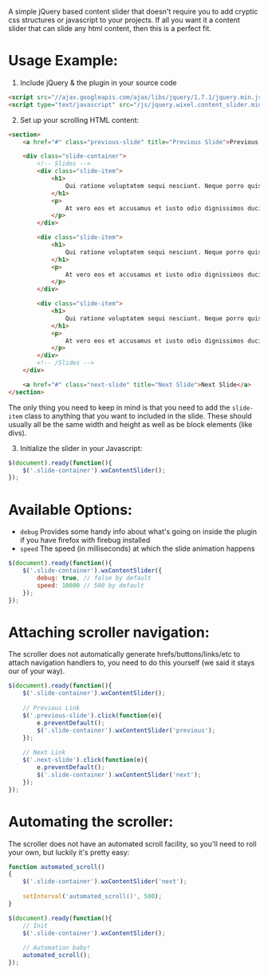 A simple jQuery based content slider that doesn't require you to add cryptic css structures or javascript to your projects. If all you want it a content slider that can slide any html content, then this is a perfect fit. 

#  Usage Example:

1) Include jQuery & the plugin in your source code

```html
<script src="//ajax.googleapis.com/ajax/libs/jquery/1.7.1/jquery.min.js" type="text/javascript"></script>
<script type="text/javascript" src="/js/jquery.wixel.content_slider.min.js"></script>
```

2) Set up your scrolling HTML content:

```html
<section>
	<a href="#" class="previous-slide" title="Previous Slide">Previous Slide</a>

	<div class="slide-container">
		<!-- Slides -->
		<div class="slide-item">
			<h1>
				Qui ratione voluptatem sequi nesciunt. Neque porro quisquam 1
			</h1>
			<p>
				At vero eos et accusamus et iusto odio dignissimos ducimus qui blanditiis praesentium voluptatum deleniti atque corrupti quos dolores et quas molestias excepturi sint occaecati cupiditate non provident, similique sunt in culpa qui officia deserunt mollitia animi, id est laborum et dolorum fuga. Et harum quidem
			</p>
		</div>

		<div class="slide-item">
			<h1>
				Qui ratione voluptatem sequi nesciunt. Neque porro quisquam 2
			</h1>
			<p>
				At vero eos et accusamus et iusto odio dignissimos ducimus qui blanditiis praesentium voluptatum deleniti atque corrupti quos dolores et quas molestias excepturi sint occaecati cupiditate non provident, similique sunt in culpa qui officia deserunt mollitia animi, id est laborum et dolorum fuga. Et harum quidem
			</p>
		</div>			

		<div class="slide-item">
			<h1>
				Qui ratione voluptatem sequi nesciunt. Neque porro quisquam 3
			</h1>
			<p>
				At vero eos et accusamus et iusto odio dignissimos ducimus qui blanditiis praesentium voluptatum deleniti atque corrupti quos dolores et quas molestias excepturi sint occaecati cupiditate non provident, similique sunt in culpa qui officia deserunt mollitia animi, id est laborum et dolorum fuga. Et harum quidem
			</p>
		</div>			
		<!-- /Slides -->	
	</div>		

	<a href="#" class="next-slide" title="Next Slide">Next Slide</a>			
</section>
```

The only thing you need to keep in mind is that you need to add the `slide-item` class to anything that you want to included in the slide. These should usually all be the same width and height as well as be block elements (like divs).

3) Initialize the slider in your Javascript:

```javascript
$(document).ready(function(){
	$('.slide-container').wxContentSlider();	
});
```

# Available Options:

* `debug` Provides some handy info about what's going on inside the plugin if you have firefox with firebug installed
* `speed` The speed (in milliseconds) at which the slide animation happens

```javascript
$(document).ready(function(){
	$('.slide-container').wxContentSlider({
		debug: true, // false by default
		speed: 10000 // 500 by default
	});	
});
```

# Attaching scroller navigation:

The scroller does not automatically generate hrefs/buttons/links/etc to attach navigation handlers to, you need to do this yourself (we said it stays our of your way). 

```javascript
$(document).ready(function(){
	$('.slide-container').wxContentSlider();	
	
	// Previous Link
	$('.previous-slide').click(function(e){
		e.preventDefault();
		$('.slide-container').wxContentSlider('previous');			
	});
		
	// Next Link
	$('.next-slide').click(function(e){
		e.preventDefault();
		$('.slide-container').wxContentSlider('next');
	});	
});
```

# Automating the scroller:

The scroller does not have an automated scroll facility, so you'll need to roll your own, but luckily it's pretty easy:

```javascript
function automated_scroll()
{
	$('.slide-container').wxContentSlider('next');			
	
	setInterval('automated_scroll()', 500);
}

$(document).ready(function(){
	// Init
	$('.slide-container').wxContentSlider();		
	
	// Automation baby!
	automated_scroll();
});
```
